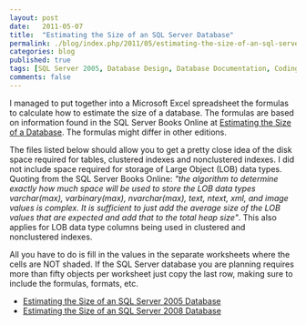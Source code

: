 ```yaml
---
layout: post
date:   2011-05-07
title:  "Estimating the Size of an SQL Server Database"
permalink: ./blog/index.php/2011/05/estimating-the-size-of-an-sql-server-database/
categories: blog
published: true
tags: [SQL Server 2005, Database Design, Database Documentation, Coding Practices, SQL Server 2008]
comments: false
---
```

I managed to put together into a Microsoft Excel spreadsheet the formulas to calculate how to estimate the size of a database.  The formulas are based on information found in the SQL Server Books Online at [Estimating the Size of a Database](http://msdn.microsoft.com/en-us/library/ms187445.aspx).  The formulas might differ in other editions.

The files listed below should allow you to get a pretty close idea of the disk space required for tables, clustered indexes and nonclustered indexes.  I did not include space required for storage of Large Object (LOB) data types.  Quoting from the SQL Server Books Online: _"the algorithm to determine exactly how much space will be used to store the LOB data types varchar(max), varbinary(max), nvarchar(max), text, ntext, xml, and image values is complex. It is sufficient to just add the average size of the LOB values that are expected and add that to the total heap size"_.  This also applies for LOB data type columns being used in clustered and nonclustered indexes.

All you have to do is fill in the values in the separate worksheets where the cells are NOT shaded.  If the SQL Server database you are planning requires more than fifty objects per worksheet just copy the last row, making sure to include the formulas, formats, etc.

* [Estimating the Size of an SQL Server 2005 Database](/assets/article_files/2011-05-estimating-the-size-of-an-sql-server-database/SQL-Server-2005-Estimating-the-Size-of-a-Database.xls)
* [Estimating the Size of an SQL Server 2008 Database](/assets/article_files/2011-05-estimating-the-size-of-an-sql-server-database/SQL-Server-2008-Estimating-the-Size-of-a-Database.xls)
